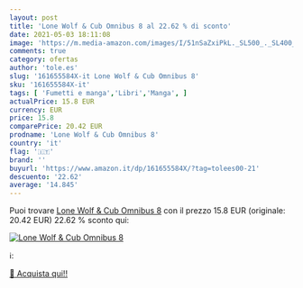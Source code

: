 ```yaml
---
layout: post
title: 'Lone Wolf & Cub Omnibus 8 al 22.62 % di sconto'
date: 2021-05-03 18:11:08
image: 'https://m.media-amazon.com/images/I/51nSaZxiPkL._SL500_._SL400_.jpg'
comments: true
category: ofertas
author: 'tole.es'
slug: '161655584X-it Lone Wolf & Cub Omnibus 8'
sku: '161655584X-it'
tags: [ 'Fumetti e manga','Libri','Manga', ]
actualPrice: 15.8 EUR
currency: EUR
price: 15.8
comparePrice: 20.42 EUR
prodname: 'Lone Wolf & Cub Omnibus 8'
country: 'it'
flag: '🇮🇹'
brand: ''
buyurl: 'https://www.amazon.it/dp/161655584X/?tag=tolees00-21'
descuento: '22.62'
average: '14.845'
---
```


Puoi trovare [Lone Wolf & Cub Omnibus 8](https://www.amazon.it/dp/161655584X/?tag=tolees00-21) con il prezzo 15.8 EUR (originale: 20.42 EUR) 22.62 % sconto qui:

[![Lone Wolf & Cub Omnibus 8](https://m.media-amazon.com/images/I/51nSaZxiPkL._SL500_._SL400_.jpg)](https://www.amazon.it/dp/161655584X/?tag=tolees00-21)

ℹ️:


[🛒 Acquista qui!!](https://www.amazon.it/dp/161655584X/?tag=tolees00-21)
